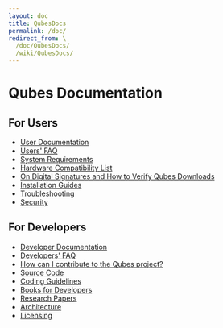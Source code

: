 ```yaml
---
layout: doc
title: QubesDocs
permalink: /doc/
redirect_from: \
  /doc/QubesDocs/
  /wiki/QubesDocs/
---
```


Qubes Documentation
===================

For Users
---------

-   [User Documentation](/doc/UserDoc/)
-   [Users' FAQ](/doc/UserFaq/)
-   [System Requirements](/doc/SystemRequirements/)
-   [Hardware Compatibility List](/hcl/)
-   [On Digital Signatures and How to Verify Qubes Downloads](/doc/VerifyingSignatures/)
-   [Installation Guides](/doc/QubesDownloads/)
-   [Troubleshooting](/doc/TroubleShooting/)
-   [Security](/doc/QubesSecurity/)

For Developers
--------------

-   [Developer Documentation](/doc/SystemDoc/)
-   [Developers' FAQ](/doc/DevelFaq/)
-   [How can I contribute to the Qubes project?](/doc/ContributingHowto/)
-   [Source Code](/doc/SourceCode/)
-   [Coding Guidelines](/doc/CodingStyle/)
-   [Books for Developers](/doc/DevelBooks/)
-   [Research Papers](/doc/QubesResearch/)
-   [Architecture](/doc/QubesArchitecture/)
-   [Licensing](/doc/QubesLicensing/)

